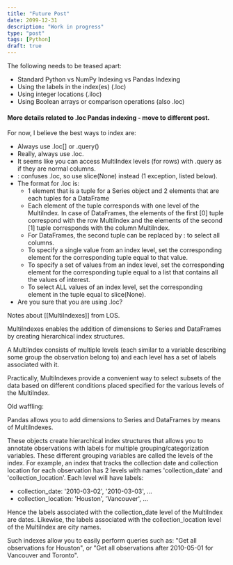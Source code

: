 ```yaml
---
title: "Future Post"
date: 2099-12-31
description: "Work in progress"
type: "post"
tags: [Python]
draft: true
---
```


The following needs to be teased apart:

- Standard Python vs NumPy Indexing vs Pandas Indexing
- Using the labels in the index(es) (.loc)
- Using integer locations (.iloc)
- Using Boolean arrays or comparison operations (also .loc)

#### More details related to .loc Pandas indexing - move to different post.

For now, I believe the best ways to index are:

- Always use .loc[] or .query()
- Really, always use .loc.
- It seems like you can access MultiIndex levels (for rows) with .query as if they are normal columns.
- : confuses .loc, so use slice(None) instead (1 exception, listed below).
- The format for .loc is:
  - 1 element that is a tuple for a Series object and 2 elements that are each tuples for a DataFrame
  - Each element of the tuple corresponds with one level of the MultiIndex. In case of DataFrames, the elements of the first [0] tuple correspond with the row MultiIndex and the elements of the second [1] tuple corresponds with the column MultiIndex.
  - For DataFrames, the second tuple can be replaced by : to select all columns.
  - To specify a single value from an index level, set the corresponding element for the corresponding tuple equal to that value.
  - To specify a set of values from an index level, set the corresponding element for the corresponding tuple equal to a list that contains all the values of interest.
  - To select ALL values of an index level, set the corresponding element in the tuple equal to slice(None).
- Are you sure that you are using .loc?



Notes about [[MultiIndexes]] from LOS.

MultiIndexes enables the addition of dimensions to Series and DataFrames by creating hierarchical index structures.

A MultiIndex consists of multiple levels (each similar to a variable describing some group the observation belong to) and each level has a set of labels associated with it.

Practically, MultiIndexes provide a convenient way to select subsets of the data based on different conditions placed specified for the various levels of the MultiIndex.

Old waffling:

Pandas allows you to add dimensions to Series and DataFrames by means of MultiIndexes.

These objects create hierarchical index structures that allows you to annotate observations with labels for multiple grouping/categorization variables. These different grouping variables are called the levels of the index. For example, an index that tracks the collection date and collection location for each observation has 2 levels with names 'collection_date' and 'collection_location'. Each level will have labels:

- collection_date: '2010-03-02', '2010-03-03', ...
- collection_location: 'Houston', 'Vancouver', ...

Hence the labels associated with the collection_date level of the MultiIndex are dates. Likewise, the labels associated with the collection_location level of the MultiIndex are city names.

Such indexes allow you to easily perform queries such as: "Get all observations for Houston", or "Get all observations after 2010-05-01 for Vancouver and Toronto".


